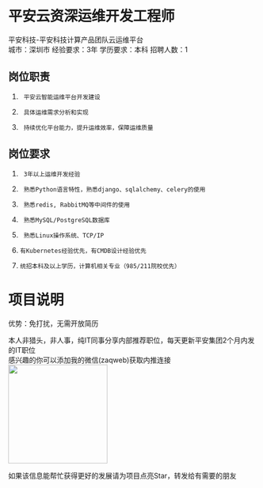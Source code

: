 # 平安云资深运维开发工程师
平安科技-平安科技计算产品团队云运维平台  
城市：深圳市 经验要求：3年 学历要求：本科  招聘人数：1

## 岗位职责
1.      平安云智能运维平台开发建设   
2.      具体运维需求分析和实现   
3.      持续优化平台能力，提升运维效率，保障运维质量

## 岗位要求
1.      3年以上运维开发经验   
2.      熟悉Python语言特性，熟悉django、sqlalchemy、celery的使用   
3.      熟悉redis, RabbitMQ等中间件的使用   
4.      熟悉MySQL/PostgreSQL数据库   
5.      熟悉Linux操作系统、TCP/IP   
6.     有Kubernetes经验优先，有CMDB设计经验优先   
7.     统招本科及以上学历，计算机相关专业（985/211院校优先）

# 项目说明

优势：免打扰，无需开放简历

本人非猎头，非人事，纯IT同事分享内部推荐职位，每天更新平安集团2个月内发的IT职位  
感兴趣的你可以添加我的微信(zaqweb)获取内推连接  
<img src="https://github.com/zaqweb/PA-IT-JOBS/blob/master/WechatICode.jpeg"  height="200" width="200">

如果该信息能帮忙获得更好的发展请为项目点亮Star，转发给有需要的朋友




